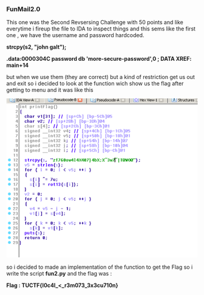 ### FunMail2.0

This one was the Second Revsersing Challenge with 50 points
and like everytime i fireup the file to IDA to inspect things
and this sems like the first one , we have the username and password
hardcoded.


**strcpy(s2, "john galt");**

**.data:0000304C password        db 'more-secure-password',0 ; DATA XREF: main+14**

but when we use them (they are correct) but a kind of restriction get us out and exit
so i decided to look at the function wich show us the flag after getting to menu
and it was like this 

![alt text](printFlag.png)

so i decided to made an implementation of the function to get the Flag
so i write the script **fun2.py** and the flag was :

**Flag : TUCTF{l0c4l_<_r3m073_3x3cu710n}**
